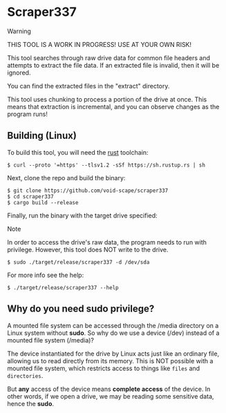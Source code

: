 # Scraper337

> [!WARNING]
> THIS TOOL IS A WORK IN PROGRESS! USE AT YOUR OWN RISK!

This tool searches through raw drive data for common file headers and attempts to extract the file data. If an extracted file is invalid, then it will be ignored.

You can find the extracted files in the "extract" directory.

This tool uses chunking to process a portion of the drive at once. This means that extraction is incremental, and you can observe changes as the program runs!

## Building (Linux)

To build this tool, you will need the [rust](https://www.rust-lang.org/tools/install) toolchain:
```console
$ curl --proto '=https' --tlsv1.2 -sSf https://sh.rustup.rs | sh
```
Next, clone the repo and build the binary:

```console
$ git clone https://github.com/void-scape/scraper337
$ cd scraper337
$ cargo build --release
```

Finally, run the binary with the target drive specified:

> [!NOTE]
> In order to access the drive's raw data, the program needs to run with privilege. However, this tool does NOT write to the drive.

```console
$ sudo ./target/release/scraper337 -d /dev/sda
```

For more info see the help:

```console
$ ./target/release/scraper337 --help
```

## Why do you need **sudo** privilege?

A mounted file system can be accessed through the /media directory on a Linux system without **sudo**. So why do we use a device (/dev) instead of a mounted file system (/media)?

The device instantiated for the drive by Linux acts just like an ordinary file, allowing us to read directly from its memory. This is NOT possible with a mounted file system, which restricts access to things like `files` and `directories`.

But __any__ access of the device means __complete access__ of the device. In other words, if we open a drive, we may be reading some sensitive data, hence the **sudo**.
